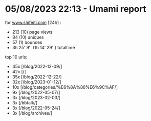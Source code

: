 # 05/08/2023 22:13 - Umami report
for www.shifeiti.com [24h] :

 - 213 (10) page views
 - 84 (10) uniques
 - 57 (1) bounces
 - 3h 25' 9'' (1h 14' 29'') totaltime


top 10 urls:
 - 45x [/blog/2022-12-09/]
 - 42x [/]
 - 35x [/blog/2022-12-22/]
 - 32x [/blog/2023-01-12/]
 - 10x [/blog/categories/%E6%8A%80%E6%9C%AF/]
 - 9x [/blog/2022-05-07/]
 - 3x [/blog/2023-02-03/]
 - 3x [/bbtalk/]
 - 3x [/blog/2022-05-24/]
 - 3x [/blog/archives/]


